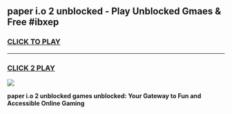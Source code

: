 
## paper i.o 2 unblocked - Play Unblocked Gmaes & Free #ibxep
<h3>
<a href="https://news.freeplayer.one?title=paper_i.o_2_unblocked&ref=24F">CLICK TO PLAY</a></h3>
<hr>

<h3>
<a href="https://news.freeplayer.one?title=paper_i.o_2_unblocked&ref=24F">CLICK 2 PLAY</a>
  
</h3>

<a href="https://news.freeplayer.one?title=paper_i.o_2_unblocked&ref=24F/"><img src="https://clearcache.store/games.png"></a>


**paper i.o 2 unblocked games unblocked: Your Gateway to Fun and Accessible Online Gaming**
